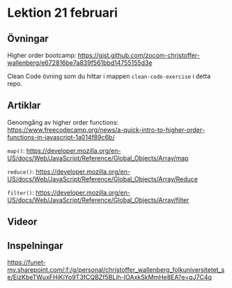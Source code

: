 # Lektion 21 februari

## Övningar

Higher order bootcamp: https://gist.github.com/zocom-christoffer-wallenberg/e672816be7a839f561bbd14755155d3e

Clean Code övning som du hittar i mappen `clean-code-exercise` i detta repo.

## Artiklar

Genomgång av higher order functions: https://www.freecodecamp.org/news/a-quick-intro-to-higher-order-functions-in-javascript-1a014f89c6b/

`map()`: https://developer.mozilla.org/en-US/docs/Web/JavaScript/Reference/Global_Objects/Array/map

`reduce()`: https://developer.mozilla.org/en-US/docs/Web/JavaScript/Reference/Global_Objects/Array/Reduce

`filter()`: https://developer.mozilla.org/en-US/docs/Web/JavaScript/Reference/Global_Objects/Array/filter

## Videor

## Inspelningar

https://funet-my.sharepoint.com/:f:/g/personal/christoffer_wallenberg_folkuniversitetet_se/EizKbeTWuxFHjKiYo9T3fCQBZf5BLjh-IOAxkSkMmHe8EA?e=qJ7C4q
